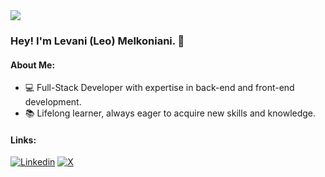 <a href="https://www.python.org/">
  <img src='https://media.licdn.com/dms/image/D4E16AQHKVX3Eve3bag/profile-displaybackgroundimage-shrink_350_1400/0/1720804292356?e=1726099200&v=beta&t=6SXa0wf6-XulBFzu5v7IsWxoL6MbtfJLRtlJHk_wMvA'>
</a>

<h3>Hey! I'm Levani (Leo) Melkoniani. 👋</h3>

#### About Me:

- 💻 Full-Stack Developer with expertise in back-end and front-end development.
- 📚 Lifelong learner, always eager to acquire new skills and knowledge.

#### Links:

[![Linkedin](https://img.shields.io/badge/Linkedin-blue?style=flat-square&logo=Linkedin)](https://www.linkedin.com/in/levani-melkoniani-5a60a2154)
[![X](https://img.shields.io/badge/twitter-black?style=flat-square&logo=X)](https://x.com/Leon_Melkonian)
